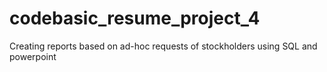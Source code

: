 # codebasic_resume_project_4
Creating reports based on ad-hoc requests of stockholders using SQL and powerpoint
